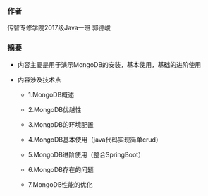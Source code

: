 ### 作者

传智专修学院2017级Java一班  郭德峻

### 摘要

- 内容主要是用于演示MongoDB的安装，基本使用，基础的进阶使用

- 内容涉及技术点

  - 1.MongoDB概述

  - 2.MongoDB优越性

  - 3.MongoDB的环境配置

  - 4.MongoDB基本使用（java代码实现简单crud）

  - 5.MongoDB进阶使用（整合SpringBoot）

  - 6.MongoDB存在的问题

  - 7.MongoDB性能的优化

